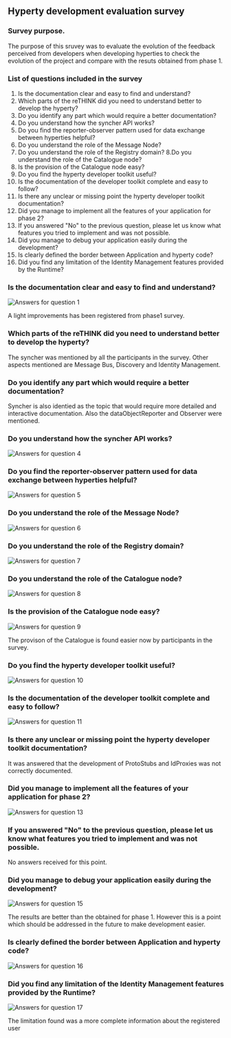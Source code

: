 ##  Hyperty development evaluation survey

### Survey purpose.
The purpose of this sruvey was to evaluate the evolution of the feedback perceived from developers when developing hyperties to check the evolution of the project and compare with the resuts obtained from phase 1.

### List of questions included in the survey

1. Is the documentation clear and easy to find and understand?
2. Which parts of the reTHINK did you need to understand better to develop the hyperty?
3. Do you identify any part which would require a better documentation?
4. Do you understand how the syncher API works?
5. Do you find the reporter-observer pattern used for data exchange between hyperties helpful?
6. Do you understand the role of the Message Node?
7. Do you understand the role of the Registry domain?
8.Do you understand the role of the Catalogue node?
9. Is the provision of the Catalogue node easy?
10. Do you find the hyperty developer toolkit useful?
11. Is the documentation of the developer toolkit complete and easy to follow?
12. Is there any unclear or missing point the hyperty developer toolkit documentation?
13. Did you manage to implement all the features of your application for phase 2?
14. If you answered "No" to the previous question, please let us know what features you tried to implement and was not possible.
15. Did you manage to debug your application easily during the development?
16. Is clearly defined the border between Application and hyperty code?
17. Did you find any limitation of the Identity Management features provided by the Runtime?


### Is the documentation clear and easy to find and understand?

![Answers for question 1](images/2-hyp-dev-survey-1.png)

A light improvements has been registered from phase1 survey.

### Which parts of the reTHINK did you need to understand better to develop the hyperty?

The syncher was mentioned by all the participants in the survey. Other aspects mentioned are Message Bus, Discovery and Identity Management.

### Do you identify any part which would require a better documentation?
Syncher is also identied as the topic that would require more detailed and interactive documentation. Also the dataObjectReporter and Observer were mentioned.

### Do you understand how the syncher API works?
![Answers for question 4](images/2-hyp-dev-survey-4.png)

### Do you find the reporter-observer pattern used for data exchange between hyperties helpful?

![Answers for question 5](images/2-hyp-dev-survey-5.png)

### Do you understand the role of the Message Node?

![Answers for question 6](images/2-hyp-dev-survey-6.png)

### Do you understand the role of the Registry domain?

![Answers for question 7](images/2-hyp-dev-survey-7.png)

### Do you understand the role of the Catalogue node?

![Answers for question 8](images/2-hyp-dev-survey-8.png)

### Is the provision of the Catalogue node easy?

![Answers for question 9](images/2-hyp-dev-survey-9.png)

The provison of the Catalogue is found easier now by participants in the survey.

### Do you find the hyperty developer toolkit useful?

![Answers for question 10](images/2-hyp-dev-survey-10.png)

### Is the documentation of the developer toolkit complete and easy to follow?

![Answers for question 11](images/2-hyp-dev-survey-11.png)

### Is there any unclear or missing point the hyperty developer toolkit documentation?

It was answered that the development of ProtoStubs and IdProxies was not correctly documented.

### Did you manage to implement all the features of your application for phase 2?

![Answers for question 13](images/2-hyp-dev-survey-13.png)

### If you answered "No" to the previous question, please let us know what features you tried to implement and was not possible.

No answers received for this point.

### Did you manage to debug your application easily during the development?

![Answers for question 15](images/2-hyp-dev-survey-15.png)

The results are better than the obtained for phase 1. However this is a point which should be addressed in the future to make development easier.

### Is clearly defined the border between Application and hyperty code?

![Answers for question 16](images/2-hyp-dev-survey-16.png)

### Did you find any limitation of the Identity Management features provided by the Runtime?

![Answers for question 17](images/2-hyp-dev-survey-17.png)

The limitation found was a more complete information about the registered user
